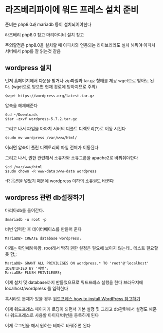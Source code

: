 # 라즈베리파이에 워드 프레스 설치 준비
준비는 php8.0과 mariadb 등이 설치되어야한다

라즈베리 php8.0 참고
마리아디비 설치 참고

주의할점은 php8.0을 설치할 때 아파치와 연동되는 라이브러리도 설치 해줘야 아파치서버에서 php를 잘 읽는것 같음

## wordpress 설치
먼저 홈페이지에서 다운을 받거나 zip파일과 tar.gz 형태를 제공
wget으로 받아도 된다. (wget으로 받으면 현재 경로에 받아지므로 주의)


```shell
$wget https://wordpress.org/latest.tar.gz
```
압축을 해제해준다
```
$cd ~/Downloads
$tar -zxvf wordpress-5.7.2.tar.gz
```
그리고 나서 파일을 아파치 서버의 디폴트 디렉토리(?)로 이동 시킨다

```
$sudo mv wordpress /var/www/html/
```
이러면 압축이 풀린 디렉토리의 파일 전체가 이동된다

그리고 나서, 권한 관련해서 소유자와 소유그룹을 apache2로 바꿔줘야한다
```
$cd /var/www/html
$sudo chown -R www-data:www-data wordpress
```
-R 옵션을 넣었기 때문에 wordpress 이하의 소유권도 바뀐다 

## wordpress 관련 db설정하기
마리아db를 들어간다. 
```
$mariadb -u root -p
```
비번 입력한 후 데이터베이스를 만들어 준다

```
MariaDB> CREATE database wordpress;
```

아래는 확인해봐야함. root래서 딱히 권한 설정은 필요해 보이지 않는데.. 테스트 필요할 듯 함;;
```
MariaDB> GRANT ALL PRIVILEGES ON wordpress.* TO 'root'@'localhost' IDENTIFIED BY '비번';
MariaDB> FLUSH PRIVILEGES;
```

이제 설치 및 database까지 만들었으므로 워드프레스 실행을 한다
브라우저에 localhost/wordpress 를 입력한다

혹시라도 문제가 있을 경우 
[워드프레스 how to install WordPress 참고하기](https://wordpress.org/support/article/how-to-install-wordpress/)

이제 워드프레스 페이지가 로딩이 되면서 기본 설정 및 
그리고 db관련해서 설정도 해준다
워드프레스로 사용할 아이디/비번을 등록하게 된다

이제 로그인을 해서 원하는 테마로 바꿔주면 된다



